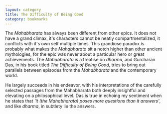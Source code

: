 ```yaml
---
layout: category
title: The Difficulty of Being Good
category: bookmarks
---
```


The _Mahabharata_ has always been different from other epics. It does not have a grand climax, it's characters cannot be neatly compartmentalized, it conflicts with it's own self multiple times. This grandiose paradox is probably what makes the _Mahabharata_ sit a notch higher than other ancient mythologies, for the epic was never about a particular hero or great achievements. The _Mahabharata_ is a treatise on _dharma_, and Gurcharan Das, in his book titled _The Difficulty of Being Good_, tries to bring out parallels between episodes from the _Mahabharata_ and the contemporary world.

He largely succeeds in his endeavor, with his interpretations of the carefully selected passages from the Mahabharata both deeply insightful and elevating on a philosophical level. Das is true in echoing my sentiment when he states that _'it (the Mahabharata) poses more questions than it answers'_, and like _dharma_, in subtlety lie the answers.
